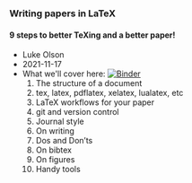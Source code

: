 ### Writing papers in LaTeX
#### 9 steps to better TeXing and a better paper!

- Luke Olson
- 2021-11-17
- What we'll cover here: [![Binder](https://mybinder.org/badge_logo.svg)](https://mybinder.org/v2/gh/lukeolson/cse-latex-202111/HEAD?urlpath=lab)
  1. The structure of a document
  1. tex, latex, pdflatex, xelatex, lualatex, etc
  1. LaTeX workflows for your paper
  1. git and version control
  1. Journal style
  1. On writing
  1. Dos and Don’ts
  1. On bibtex
  1. On figures
  1. Handy tools
